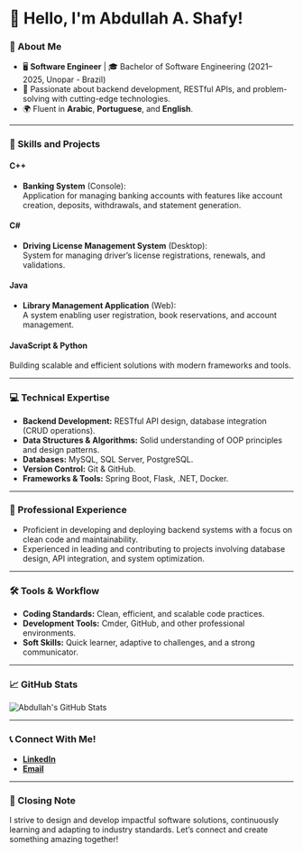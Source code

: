 # 👋 Hello, I'm Abdullah A. Shafy!

### 🌟 About Me
- 🖥️ **Software Engineer** | 🎓 Bachelor of Software Engineering (2021–2025, Unopar - Brazil)
- 🚀 Passionate about backend development, RESTful APIs, and problem-solving with cutting-edge technologies.
- 🌍 Fluent in **Arabic**, **Portuguese**, and **English**.

---

### 🔨 Skills and Projects

#### **C++**
- **Banking System** (Console):  
  Application for managing banking accounts with features like account creation, deposits, withdrawals, and statement generation.

#### **C#**
- **Driving License Management System** (Desktop):  
  System for managing driver’s license registrations, renewals, and validations.

#### **Java**
- **Library Management Application** (Web):  
  A system enabling user registration, book reservations, and account management.

#### **JavaScript & Python**
Building scalable and efficient solutions with modern frameworks and tools.

---

### 💻 Technical Expertise
- **Backend Development:** RESTful API design, database integration (CRUD operations).  
- **Data Structures & Algorithms:** Solid understanding of OOP principles and design patterns.  
- **Databases:** MySQL, SQL Server, PostgreSQL.  
- **Version Control:** Git & GitHub.  
- **Frameworks & Tools:** Spring Boot, Flask, .NET, Docker.

---

### 📂 Professional Experience
- Proficient in developing and deploying backend systems with a focus on clean code and maintainability.  
- Experienced in leading and contributing to projects involving database design, API integration, and system optimization.

---

### 🛠️ Tools & Workflow
- **Coding Standards:** Clean, efficient, and scalable code practices.  
- **Development Tools:** Cmder, GitHub, and other professional environments.  
- **Soft Skills:** Quick learner, adaptive to challenges, and a strong communicator.

---

### 📈 GitHub Stats
![Abdullah's GitHub Stats](https://github-readme-stats.vercel.app/api?username=Abdallah0101&show_icons=true&theme=radical)

---

### 📞 Connect With Me!
- [**LinkedIn**](https://linkedin.com/in/abdallahshafy)  
- [**Email**](mailto:abdallahtechm05@gmail.com)

---

### 🌟 Closing Note
I strive to design and develop impactful software solutions, continuously learning and adapting to industry standards. Let’s connect and create something amazing together!

